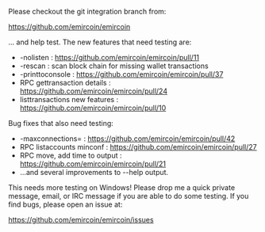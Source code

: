 Please checkout the git integration branch from:

https://github.com/emircoin/emircoin

... and help test.  The new features that need testing are:

* -nolisten : https://github.com/emircoin/emircoin/pull/11
* -rescan : scan block chain for missing wallet transactions
* -printtoconsole : https://github.com/emircoin/emircoin/pull/37
* RPC gettransaction details : https://github.com/emircoin/emircoin/pull/24
* listtransactions new features : https://github.com/emircoin/emircoin/pull/10

Bug fixes that also need testing:

* -maxconnections= : https://github.com/emircoin/emircoin/pull/42
* RPC listaccounts minconf : https://github.com/emircoin/emircoin/pull/27
* RPC move, add time to output : https://github.com/emircoin/emircoin/pull/21
* ...and several improvements to --help output.

This needs more testing on Windows!  Please drop me a quick private message, email, or IRC message if you are able to do some testing.  If you find bugs, please open an issue at:

https://github.com/emircoin/emircoin/issues
